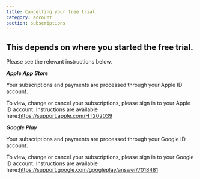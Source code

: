 ```yaml
---
title: Cancelling your free trial
category: account
section: subscriptions
---
```

## This depends on where you started the free trial.


Please see the relevant instructions below.



***Apple App Store***


Your subscriptions and payments are processed through your Apple ID account.


To view, change or cancel your subscriptions, please sign in to your Apple ID account. Instructions are available here:<https://support.apple.com/HT202039>



***Google Play***


Your subscriptions and payments are processed through your Google ID account.


To view, change or cancel your subscriptions, please sign in to your Google ID account. Instructions are available here:<https://support.google.com/googleplay/answer/7018481>